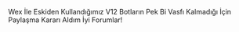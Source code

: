 Wex İle Eskiden Kullandığımız V12 Botların Pek Bi Vasfı Kalmadığı İçin Paylaşma Kararı Aldım İyi Forumlar!
